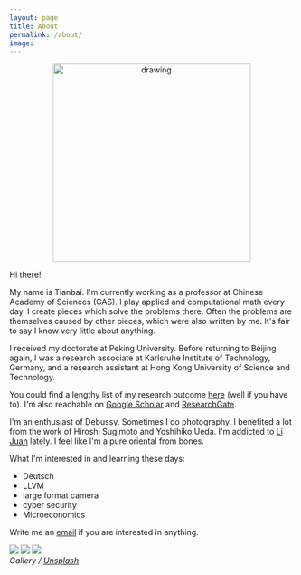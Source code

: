```yaml
---
layout: page
title: About
permalink: /about/
image: 
---
```


<div align="center">
  <img src="../images/xiao.jpg" alt="drawing" width="350"/>
</div>

Hi there!

My name is Tianbai. 
I'm currently working as a professor at Chinese Academy of Sciences (CAS).
I play applied and computational math every day.
I create pieces which solve the problems there.
Often the problems are themselves caused by other pieces, which were also written by me.
It's fair to say I know very little about anything.

I received my doctorate at Peking University.
Before returning to Beijing again, I was a research associate at Karlsruhe Institute of Technology, Germany, and a research assistant at Hong Kong University of Science and Technology.

You could find a lengthy list of my research outcome [here](https://xiaotianbai.com/project/research) (well if you have to).
I'm also reachable on <a href='https://scholar.google.com/citations?user=wFTQeXwAAAAJ&hl=en'>Google Scholar</a> and <a href='https://www.researchgate.net/profile/Tianbai_Xiao'>ResearchGate</a>.

I'm an enthusiast of Debussy. Sometimes I do photography. I benefited a lot from the work of Hiroshi Sugimoto and Yoshihiko Ueda. I'm addicted to [Li Juan](https://en.wikipedia.org/wiki/Li_Juan_(author)) lately. I feel like I'm a pure oriental from bones.

What I'm interested in and learning these days:
<ul>
    <li>Deutsch</li>
    <li>LLVM</li>
    <li>large format camera</li>
    <li>cyber security</li>
    <li>Microeconomics</li>
</ul>

Write me an <a href='mailto:i@txiao.cc'>email</a> if you are interested in anything.

<div class="gallery-box">
  <div class="gallery">
    <img src="/images/sea.jpg" loading="lazy">
    <img src="/images/sunflower.jpg" loading="lazy">
    <img src="/images/fish.jpg" loading="lazy">
  </div>
  <em>Gallery / <a href="https://unsplash.com/" target="_blank">Unsplash</a></em>
</div>